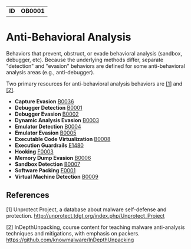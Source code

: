|||
|--|-----|
|**ID**|**OB0001**|

# Anti-Behavioral Analysis
Behaviors that prevent, obstruct, or evade behavioral analysis (sandbox, debugger, etc). Because the underlying methods differ, separate "detection" and "evasion" behaviors are defined for some anti-behavioral analysis areas (e.g., anti-debugger). 

Two primary resources for anti-behavioral analysis behaviors are [[1]](#1) and [[2]](#2).

* **Capture Evasion** [B0036](https://github.com/MBCProject/mbc-markdown/blob/master/anti-behavioral-analysis/evade-capture.md)
* **Debugger Detection** [B0001](https://github.com/MBCProject/mbc-markdown/blob/master/anti-behavioral-analysis/detect-debugger.md)
* **Debugger Evasion** [B0002](https://github.com/MBCProject/mbc-markdown/blob/master/anti-behavioral-analysis/evade-debugger.md)
* **Dynamic Analysis Evasion** [B0003](https://github.com/MBCProject/mbc-markdown/blob/master/anti-behavioral-analysis/evade-dynamic-analysis.md)
* **Emulator Detection** [B0004](https://github.com/MBCProject/mbc-markdown/blob/master/anti-behavioral-analysis/detect-emulator.md)
* **Emulator Evasion** [B0005](https://github.com/MBCProject/mbc-markdown/blob/master/anti-behavioral-analysis/evade-emulator.md)
* **Executable Code Virtualization** [B0008](https://github.com/MBCProject/mbc-markdown/blob/master/anti-static-analysis/exe-code-virtualize.md)
* **Execution Guardrails** [E1480](https://github.com/MBCProject/mbc-markdown/blob/master/anti-behavioral-analysis/execution-guardrails.md)
* **Hooking** [F0003](https://github.com/MBCProject/mbc-markdown/blob/master/credential-access/hooking.md)
* **Memory Dump Evasion** [B0006](https://github.com/MBCProject/mbc-markdown/blob/master/anti-behavioral-analysis/evade-memory-dump.md)
* **Sandbox Detection** [B0007](https://github.com/MBCProject/mbc-markdown/blob/master/anti-behavioral-analysis/detect-sandbox.md)
* **Software Packing** [F0001](https://github.com/MBCProject/mbc-markdown/blob/master/anti-static-analysis/software-packing.md)
* **Virtual Machine Detection** [B0009](https://github.com/MBCProject/mbc-markdown/blob/master/anti-behavioral-analysis/detect-vm.md)

References
----------
<a name="1">[1]</a> Unprotect Project, a database about malware self-defense and protection. http://unprotect.tdgt.org/index.php/Unprotect_Project

<a name="2">[2]</a> InDepthUnpacking, course content for teaching malware anti-analysis techniques and mitigations, with emphasis on packers. https://github.com/knowmalware/InDepthUnpacking

 
